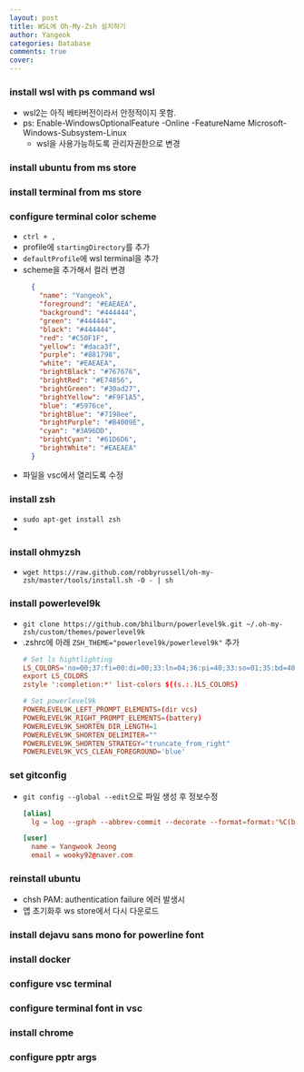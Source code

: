 ```yaml
---
layout: post
title: WSL에 Oh-My-Zsh 설치하기
author: Yangeok
categories: Database
comments: true
cover:
---
```


### install wsl with ps command wsl 

- wsl2는 아직 베타버전이라서 안정적이지 못함. 
- ps: Enable-WindowsOptionalFeature -Online -FeatureName Microsoft-Windows-Subsystem-Linux
  - wsl을 사용가능하도록 관리자권한으로 변경

### install ubuntu from ms store

### install terminal from ms store

### configure terminal color scheme

- `ctrl + ,`
- profile에 `startingDirectory`를 추가
- `defaultProfile`에 wsl terminal을 추가
- scheme을 추가해서 컬러 변경
  ```json
    {
      "name": "Yangeok",
      "foreground": "#EAEAEA",
      "background": "#444444",
      "green": "#444444",
      "black": "#444444",
      "red": "#C50F1F",
      "yellow": "#daca3f",
      "purple": "#881798",
      "white": "#EAEAEA",
      "brightBlack": "#767676",
      "brightRed": "#E74856",
      "brightGreen": "#30ad27",
      "brightYellow": "#F9F1A5",
      "blue": "#5976ce",
      "brightBlue": "#7198ee",
      "brightPurple": "#B4009E",
      "cyan": "#3A96DD",
      "brightCyan": "#61D6D6",
      "brightWhite": "#EAEAEA"
    }
   ```
- 파일을 vsc에서 열리도록 수정

### install zsh

- `sudo apt-get install zsh`
- 

### install ohmyzsh

- `wget https://raw.github.com/robbyrussell/oh-my-zsh/master/tools/install.sh -O - | sh`

### install powerlevel9k

- `git clone https://github.com/bhilburn/powerlevel9k.git ~/.oh-my-zsh/custom/themes/powerlevel9k`
- .zshrc에 아래 `ZSH_THEME="powerlevel9k/powerlevel9k"` 추가
  ```rc
  # Set ls hightlighting
  LS_COLORS='no=00;37:fi=00:di=00;33:ln=04;36:pi=40;33:so=01;35:bd=40;33;01:'
  export LS_COLORS
  zstyle ':completion:*' list-colors ${(s.:.)LS_COLORS}

  # Set powerlevel9k
  POWERLEVEL9K_LEFT_PROMPT_ELEMENTS=(dir vcs)
  POWERLEVEL9K_RIGHT_PROMPT_ELEMENTS=(battery)
  POWERLEVEL9K_SHORTEN_DIR_LENGTH=1
  POWERLEVEL9K_SHORTEN_DELIMITER=""
  POWERLEVEL9K_SHORTEN_STRATEGY="truncate_from_right"
  POWERLEVEL9K_VCS_CLEAN_FOREGROUND='blue'
  ```

### set gitconfig

- `git config --global --edit`으로 파일 생성 후 정보수정
  ```rc
  [alias]
    lg = log --graph --abbrev-commit --decorate --format=format:'%C(bold blue)%h%C(reset) - %C(bold cyan)%aD%C(reset) %C(bold green)(%ar)%C(reset)%C(bold yellow)%d%C(reset)%n''          %C(white)%s%C(reset) %C(dim white)- %an%C(reset)' --all

  [user]
    name = Yangwook Jeong
    email = wooky92@naver.com
  ```

### reinstall ubuntu

- chsh PAM: authentication failure 에러 발생시
- 앱 초기화후 ws store에서 다시 다운로드

### install dejavu sans mono for powerline font

### install docker

### configure vsc terminal

### configure terminal font in vsc

### install chrome

### configure pptr args